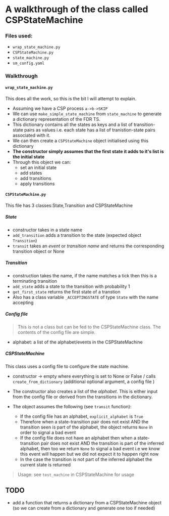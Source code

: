 # A walkthrough of the class called CSPStateMachine
### Files used: 
* `wrap_state_machine.py`
* `CSPStateMachine.py` 
* `state_machine.py`
* `sm_config.yaml`

### Walkthrough 
#### `wrap_state_machine.py`
This does all the work, so this is the bit I will attempt to explain. 
* Assuming we have a CSP process `a->b->SKIP` 
* We can use `make_simple_state_machine` from `state_machine` to generate a dictionary representation of the FDR TS. 
* This dictionary contains all the states as keys and a list of transition-state pairs as values i.e. each state has a list of tranistion-state pairs associated with it. 
* We can then create a `CSPStateMachine` object initialised using this dictionary
* **The constructor simply assumes that the first state it adds to it's list is the initial state**
* Through this object we can: 
  * set an initial state 
  * add states 
  * add transitions 
  * apply transitions 

#### `CSPStateMachine.py` 
This file has 3 classes:State,Transition and CSPStateMachine 

##### State 
* constructor takes in a state name
* `add_transition` adds a transition to the state (expected object `Transition`)
* `transit` takes an *event* or *transition name* and returns the corresponding transition object or None 

##### Transition 
* construction takes the name, if the name matches a tick then this is a terminating transition
* `add_state` adds a state to the transition with probability 1 
* `get_first_state` returns the first state of a transtion 
* Also has a class variable `_ACCEPTINGSTATE` of type `State` with the name accepting 

##### Config file 
> This is not a class but can be fed to the CSPStateMachine class. 
The contents of the config file are simple. 
* alphabet: a list of the alphabet/events in the CSPStateMachine 


##### CSPStateMachine 
This class uses a config file to configure the state machine. 
* constructor -> empty where everything is set to None or False / calls `create_from_dictionary` (additional optional argument, a config file )
* The constructor also creates a list of the _alphabet_. This is either input from the config file or derived from the transitions in the dictionary. 

* The object assumes the following (see `transit` function):
  * If the config file has an alphabet, `explicit_alphabet` is `True` 
  * Therefore when a state-transition pair does not exist AND the transition seen is part of the alphabet, the object returns `None` in order to signal a bad event 
  * If the config file does not have an alphabet then when a state-transition pair does not exist AND the transition is part of the inferred alphabet, then too we return `None` to signal a bad event i.e we know this event will happen but we did not expect it to happen right now 
  * In the case the transition is not part of the inferred alphabet the current state is returned

> Usage: see `test_machine` in CSPStateMachine for usage 

## TODO
* add a function that returns a dictionary from a CSPStateMachine object (so we can create from a dictionary and generate one too if needed) 

